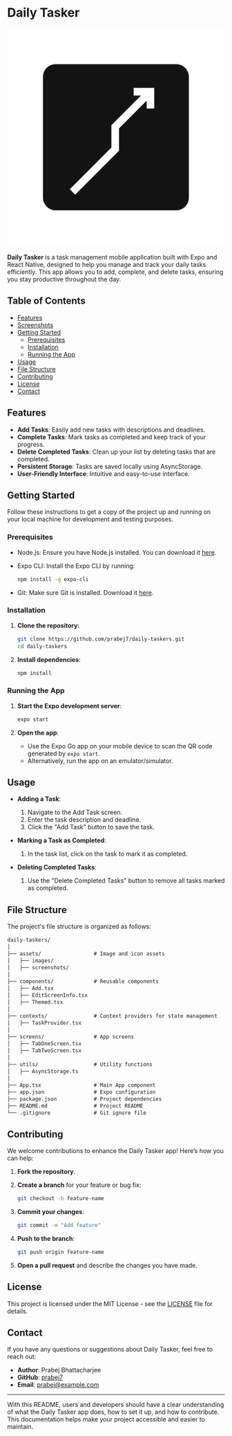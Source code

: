 # Daily Tasker

![Daily Tasker Logo](./assets/images/icon.png)

**Daily Tasker** is a task management mobile application built with Expo and React Native, designed to help you manage and track your daily tasks efficiently. This app allows you to add, complete, and delete tasks, ensuring you stay productive throughout the day.

## Table of Contents

- [Features](#features)
- [Screenshots](#screenshots)
- [Getting Started](#getting-started)
  - [Prerequisites](#prerequisites)
  - [Installation](#installation)
  - [Running the App](#running-the-app)
- [Usage](#usage)
- [File Structure](#file-structure)
- [Contributing](#contributing)
- [License](#license)
- [Contact](#contact)

## Features

- **Add Tasks**: Easily add new tasks with descriptions and deadlines.
- **Complete Tasks**: Mark tasks as completed and keep track of your progress.
- **Delete Completed Tasks**: Clean up your list by deleting tasks that are completed.
- **Persistent Storage**: Tasks are saved locally using AsyncStorage.
- **User-Friendly Interface**: Intuitive and easy-to-use interface.

## Getting Started

Follow these instructions to get a copy of the project up and running on your local machine for development and testing purposes.

### Prerequisites

- Node.js: Ensure you have Node.js installed. You can download it [here](https://nodejs.org/).
- Expo CLI: Install the Expo CLI by running:

  ```bash
  npm install -g expo-cli
  ```

- Git: Make sure Git is installed. Download it [here](https://git-scm.com/).

### Installation

1. **Clone the repository**:

   ```bash
   git clone https://github.com/prabej7/daily-taskers.git
   cd daily-taskers
   ```

2. **Install dependencies**:

   ```bash
   npm install
   ```

### Running the App

1. **Start the Expo development server**:

   ```bash
   expo start
   ```

2. **Open the app**:

   - Use the Expo Go app on your mobile device to scan the QR code generated by `expo start`.
   - Alternatively, run the app on an emulator/simulator.

## Usage

- **Adding a Task**:

  1. Navigate to the Add Task screen.
  2. Enter the task description and deadline.
  3. Click the "Add Task" button to save the task.

- **Marking a Task as Completed**:

  1. In the task list, click on the task to mark it as completed.

- **Deleting Completed Tasks**:
  1. Use the "Delete Completed Tasks" button to remove all tasks marked as completed.

## File Structure

The project's file structure is organized as follows:

```
daily-taskers/
│
├── assets/                 # Image and icon assets
│   ├── images/
│   ├── screenshots/
│
├── components/             # Reusable components
│   ├── Add.tsx
│   ├── EditScreenInfo.tsx
│   ├── Themed.tsx
│
├── contexts/               # Context providers for state management
│   ├── TaskProvider.tsx
│
├── screens/                # App screens
│   ├── TabOneScreen.tsx
│   ├── TabTwoScreen.tsx
│
├── utils/                  # Utility functions
│   ├── AsyncStorage.ts
│
├── App.tsx                 # Main App component
├── app.json                # Expo configuration
├── package.json            # Project dependencies
├── README.md               # Project README
└── .gitignore              # Git ignore file
```

## Contributing

We welcome contributions to enhance the Daily Tasker app! Here’s how you can help:

1. **Fork the repository**.
2. **Create a branch** for your feature or bug fix:

   ```bash
   git checkout -b feature-name
   ```

3. **Commit your changes**:

   ```bash
   git commit -m "Add feature"
   ```

4. **Push to the branch**:

   ```bash
   git push origin feature-name
   ```

5. **Open a pull request** and describe the changes you have made.

## License

This project is licensed under the MIT License - see the [LICENSE](LICENSE) file for details.

## Contact

If you have any questions or suggestions about Daily Tasker, feel free to reach out:

- **Author**: Prabej Bhattacharjee
- **GitHub**: [prabej7](https://github.com/prabej7)
- **Email**: prabej@example.com

---

With this README, users and developers should have a clear understanding of what the Daily Tasker app does, how to set it up, and how to contribute. This documentation helps make your project accessible and easier to maintain.
